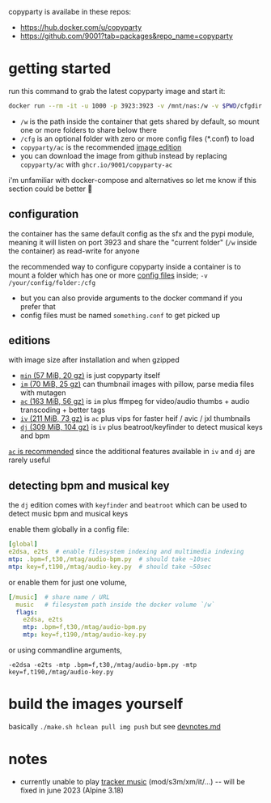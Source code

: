 copyparty is availabe in these repos:
* https://hub.docker.com/u/copyparty
* https://github.com/9001?tab=packages&repo_name=copyparty


# getting started

run this command to grab the latest copyparty image and start it:
```bash
docker run --rm -it -u 1000 -p 3923:3923 -v /mnt/nas:/w -v $PWD/cfgdir:/cfg copyparty/ac
```

* `/w` is the path inside the container that gets shared by default, so mount one or more folders to share below there
* `/cfg` is an optional folder with zero or more config files (*.conf) to load
* `copyparty/ac` is the recommended [image edition](#editions)
* you can download the image from github instead by replacing `copyparty/ac` with `ghcr.io/9001/copyparty-ac`

i'm unfamiliar with docker-compose and alternatives so let me know if this section could be better 🙏


## configuration

the container has the same default config as the sfx and the pypi module, meaning it will listen on port 3923 and share the "current folder" (`/w` inside the container) as read-write for anyone

the recommended way to configure copyparty inside a container is to mount a folder which has one or more [config files](https://github.com/9001/copyparty/blob/hovudstraum/docs/example.conf) inside; `-v /your/config/folder:/cfg`

* but you can also provide arguments to the docker command if you prefer that
* config files must be named `something.conf` to get picked up


## editions

with image size after installation and when gzipped

* [`min` (57 MiB, 20 gz)](https://hub.docker.com/r/copyparty/min) is just copyparty itself
* [`im` (70 MiB, 25 gz)](https://hub.docker.com/r/copyparty/im) can thumbnail images with pillow, parse media files with mutagen
* [`ac` (163 MiB, 56 gz)](https://hub.docker.com/r/copyparty/ac) is `im` plus ffmpeg for video/audio thumbs + audio transcoding + better tags
* [`iv` (211 MiB, 73 gz)](https://hub.docker.com/r/copyparty/iv) is `ac` plus vips for faster heif / avic / jxl thumbnails
* [`dj` (309 MiB, 104 gz)](https://hub.docker.com/r/copyparty/dj) is `iv` plus beatroot/keyfinder to detect musical keys and bpm

[`ac` is recommended](https://hub.docker.com/r/copyparty/ac) since the additional features available in `iv` and `dj` are rarely useful


## detecting bpm and musical key

the `dj` edition comes with `keyfinder` and `beatroot` which can be used to detect music bpm and musical keys

enable them globally in a config file:
```yaml
[global]
e2dsa, e2ts  # enable filesystem indexing and multimedia indexing
mtp: .bpm=f,t30,/mtag/audio-bpm.py  # should take ~10sec
mtp: key=f,t190,/mtag/audio-key.py  # should take ~50sec
```

or enable them for just one volume,
```yaml
[/music]  # share name / URL
  music   # filesystem path inside the docker volume `/w`
  flags:
    e2dsa, e2ts
    mtp: .bpm=f,t30,/mtag/audio-bpm.py
    mtp: key=f,t190,/mtag/audio-key.py
```

or using commandline arguments,
```
-e2dsa -e2ts -mtp .bpm=f,t30,/mtag/audio-bpm.py -mtp key=f,t190,/mtag/audio-key.py
```


# build the images yourself

basically `./make.sh hclean pull img push` but see [devnotes.md](./devnotes.md)


# notes

* currently unable to play [tracker music](https://en.wikipedia.org/wiki/Module_file) (mod/s3m/xm/it/...) -- will be fixed in june 2023 (Alpine 3.18)
